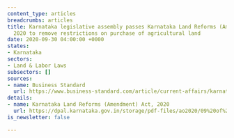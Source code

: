 ```yaml
---
content_type: articles
breadcrumbs: articles
title: Karnataka legislative assembly passes Karnataka Land Reforms (Amendment) Act,
  2020 to remove restrictions on purchase of agricultural land
date: 2020-09-30 04:00:00 +0000
states:
- Karnataka
sectors:
- Land & Labor Laws
subsectors: []
sources:
- name: Business Standard
  url: https://www.business-standard.com/article/current-affairs/karnataka-passes-bill-to-amend-land-reforms-act-makes-it-easy-to-buy-120092600874_1.html
details:
- name: Karnataka Land Reforms (Amendment) Act, 2020
  url: https://dpal.karnataka.gov.in/storage/pdf-files/ao2020/09%20of%202020%20(E).pdf
is_newsletter: false

---
```

